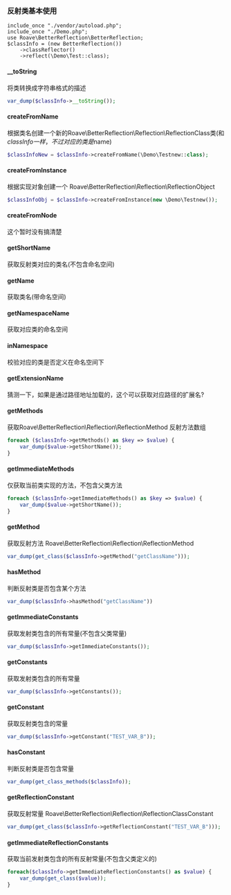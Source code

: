 ### 反射类基本使用
```shell
include_once "./vendor/autoload.php";
include_once "./Demo.php";
use Roave\BetterReflection\BetterReflection;
$classInfo = (new BetterReflection())
    ->classReflector()
    ->reflect(\Demo\Test::class);
```

#### __toString
将类转换成字符串格式的描述
```php
var_dump($classInfo->__toString());
```

#### createFromName
根据类名创建一个新的Roave\BetterReflection\Reflection\ReflectionClass类(和$classInfo一样，不过对应的类是$name)
```php
$classInfoNew = $classInfo->createFromName(\Demo\Testnew::class);
```

#### createFromInstance
根据实现对象创建一个 Roave\BetterReflection\Reflection\ReflectionObject 
```php
$classInfoObj = $classInfo->createFromInstance(new \Demo\Testnew());
```

#### createFromNode
这个暂时没有搞清楚


#### getShortName
获取反射类对应的类名(不包含命名空间)

#### getName
获取类名(带命名空间)

#### getNamespaceName
获取对应类的命名空间

#### inNamespace
校验对应的类是否定义在命名空间下

#### getExtensionName
猜测一下，如果是通过路径地址加载的，这个可以获取对应路径的扩展名?


#### getMethods
获取Roave\BetterReflection\Reflection\ReflectionMethod 反射方法数组
```php
foreach ($classInfo->getMethods() as $key => $value) {
    var_dump($value->getShortName());
}
```

#### getImmediateMethods
仅获取当前类实现的方法，不包含父类方法
```php
foreach ($classInfo->getImmediateMethods() as $key => $value) {
    var_dump($value->getShortName());
}
```

#### getMethod
获取反射方法  Roave\BetterReflection\Reflection\ReflectionMethod
```php
var_dump(get_class($classInfo->getMethod("getClassName")));
```

#### hasMethod
判断反射类是否包含某个方法
```php
var_dump($classInfo->hasMethod("getClassName"))
```


#### getImmediateConstants
获取发射类包含的所有常量(不包含父类常量)
```php
var_dump($classInfo->getImmediateConstants());
```

#### getConstants
获取发射类包含的所有常量
```php
var_dump($classInfo->getConstants());
```

#### getConstant
获取反射类包含的常量
```php
var_dump($classInfo->getConstant("TEST_VAR_B"));
```

#### hasConstant
判断反射类是否包含常量
```php
var_dump(get_class_methods($classInfo));
```

#### getReflectionConstant
获取反射常量  Roave\BetterReflection\Reflection\ReflectionClassConstant
```php
var_dump(get_class($classInfo->getReflectionConstant("TEST_VAR_B")));
```

#### getImmediateReflectionConstants
获取当前发射类包含的所有反射常量(不包含父类定义的)
```php
foreach($classInfo->getImmediateReflectionConstants() as $value) {
    var_dump(get_class($value));
}
```